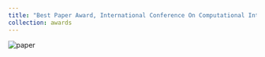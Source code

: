 ```yaml
---
title: "Best Paper Award, International Conference On Computational Intelligence & Data Science."
collection: awards
---
```


![paper](https://parasnaren.github.io/images/paper.jpg)
